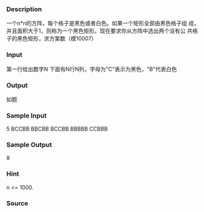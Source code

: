 
### Description
一个n*n的方阵，每个格子是黑色或者白色。如果一个矩形全部由黑色格子组
成，并且面积大于1，则称为一个黑色矩形。现在要求你从方阵中选出两个没有公
共格子的黑色矩形，求方案数（模10007）
 

### Input
第一行给出数字N
下面有N行N列，字母为"C"表示为黑色，"B"代表白色
### Output
如题
### Sample Input
5 
BCCBB 
BBCBB 
BCCBB 
BBBBB 
CCBBB 


### Sample Output
 
8 
### Hint
n <= 1000. 
### Source
